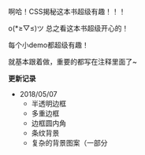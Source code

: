 啊哈！CSS揭秘这本书超级有趣！！！

o(*≥▽≤)ツ 总之看这本书超级开心的！

每个小demo都超级有趣！

就基本跟着做，重要的都写在注释里面了~



**更新记录**

- 2018/05/07
  - 半透明边框
  - 多重边框
  - 边框圆内角
  - 条纹背景
  - 复杂的背景图案（一部分


